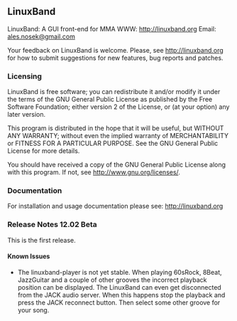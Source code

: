 ## LinuxBand

LinuxBand: A GUI front-end for MMA
WWW: <http://linuxband.org>
Email: <ales.nosek@gmail.com>

Your feedback on LinuxBand is welcome. Please, see <http://linuxband.org> for how to submit suggestions for new features, bug reports and patches.

### Licensing

LinuxBand is free software; you can redistribute it and/or modify
it under the terms of the GNU General Public License as published by
the Free Software Foundation; either version 2 of the License, or
(at your option) any later version.

This program is distributed in the hope that it will be useful,
but WITHOUT ANY WARRANTY; without even the implied warranty of
MERCHANTABILITY or FITNESS FOR A PARTICULAR PURPOSE.  See the
GNU General Public License for more details.

You should have received a copy of the GNU General Public License
along with this program. If not, see <http://www.gnu.org/licenses/>.

### Documentation

For installation and usage documentation please see: <http://linuxband.org>

### Release Notes 12.02 Beta

This is the first release.

#### Known Issues

*  The linuxband-player is not yet stable. When playing 60sRock, 8Beat, JazzGuitar and a couple of other grooves the incorrect playback position can be displayed. The LinuxBand can even get disconnected from the JACK audio server. When this happens stop the playback and press the JACK reconnect button. Then select some other groove for your song.
